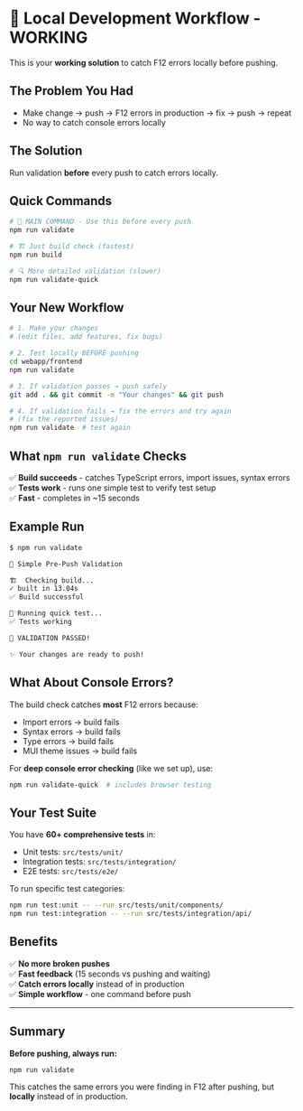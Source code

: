 # 🔄 Local Development Workflow - WORKING

This is your **working solution** to catch F12 errors locally before pushing.

## The Problem You Had
- Make change → push → F12 errors in production → fix → push → repeat
- No way to catch console errors locally

## The Solution 
Run validation **before** every push to catch errors locally.

## Quick Commands

```bash
# 🎯 MAIN COMMAND - Use this before every push
npm run validate

# 🏗️ Just build check (fastest)
npm run build

# 🔍 More detailed validation (slower)
npm run validate-quick
```

## Your New Workflow

```bash
# 1. Make your changes
# (edit files, add features, fix bugs)

# 2. Test locally BEFORE pushing
cd webapp/frontend
npm run validate

# 3. If validation passes → push safely
git add . && git commit -m "Your changes" && git push

# 4. If validation fails → fix the errors and try again
# (fix the reported issues)
npm run validate  # test again
```

## What `npm run validate` Checks

✅ **Build succeeds** - catches TypeScript errors, import issues, syntax errors  
✅ **Tests work** - runs one simple test to verify test setup  
✅ **Fast** - completes in ~15 seconds

## Example Run

```bash
$ npm run validate

🚀 Simple Pre-Push Validation

🏗️  Checking build...
✓ built in 13.04s
✅ Build successful

🧪 Running quick test...
✅ Tests working

🎉 VALIDATION PASSED!

✨ Your changes are ready to push!
```

## What About Console Errors?

The build check catches **most** F12 errors because:
- Import errors → build fails
- Syntax errors → build fails  
- Type errors → build fails
- MUI theme issues → build fails

For **deep console error checking** (like we set up), use:
```bash
npm run validate-quick  # includes browser testing
```

## Your Test Suite

You have **60+ comprehensive tests** in:
- Unit tests: `src/tests/unit/`
- Integration tests: `src/tests/integration/`  
- E2E tests: `src/tests/e2e/`

To run specific test categories:
```bash
npm run test:unit -- --run src/tests/unit/components/
npm run test:integration -- --run src/tests/integration/api/
```

## Benefits

✅ **No more broken pushes**  
✅ **Fast feedback** (15 seconds vs pushing and waiting)  
✅ **Catch errors locally** instead of in production  
✅ **Simple workflow** - one command before push  

---

## Summary

**Before pushing, always run:**
```bash
npm run validate
```

This catches the same errors you were finding in F12 after pushing, but **locally** instead of in production.